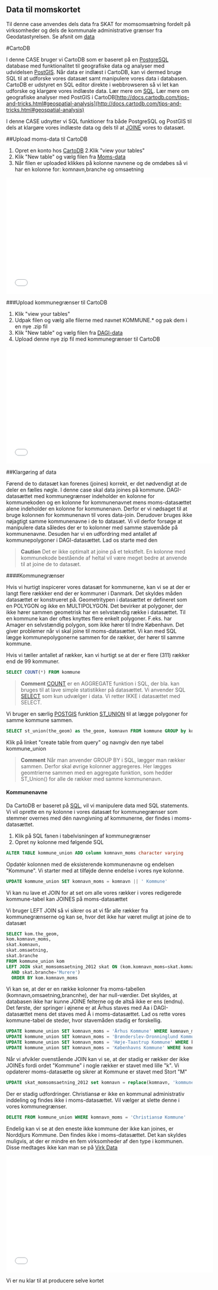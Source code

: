 ## Data til momskortet

Til denne case anvendes dels data fra SKAT for momsomsætning fordelt på virksomheder og dels de kommunale administrative grænser fra Geodatastyrelsen. Se afsnit om [data](/../data/README.html)

#CartoDB

I denne CASE bruger vi CartoDB som er baseret på en [PostgreSQL](http://www.postgresql.org/) database med funktionalitet til geografiske data og analyser med udvidelsen [PostGIS](http://postgis.net/). Når data er indlæst i CartoDB, kan vi dermed bruge SQL til at udforske vores datasæt samt manipulere vores data i databasen. CartoDB er udstyret en SQL editor direkte i webbrowseren så vi let kan udforske og klargøre vores indlæste data. Lær mere om [SQL](http://www.w3schools.com/sql/). Lær mere om geografiske analyser med PostGIS i CartoDB[http://docs.cartodb.com/tips-and-tricks.html#geospatial-analysis](http://docs.cartodb.com/tips-and-tricks.html#geospatial-analysis)

I denne CASE udnytter vi SQL funktioner fra både PostgreSQL og PostGIS til dels  at klargøre vores indlæste data og dels til at [JOINE](http://www.postgresql.org/docs/9.3/static/tutorial-join.html) vores to datasæt.


##Upload moms-data til CartoDB

1. Opret en konto hos [CartoDB](https://cartodb.com/)
2.Klik "view your tables"
3. Klik "New table" og vælg filen fra [Moms-data](/../data/moms.html)
4. Når filen er uploaded klikkes på kolonne navnene og de omdøbes så vi har en kolonne for: komnavn,branche og omsaetning

<iframe width="560" height="315" src="//www.youtube.com/embed/glX4yp_ETQQ" frameborder="0" allowfullscreen></iframe>



###Upload kommunegrænser til CartoDB
1. Klik "view your tables"
2. Udpak filen og vælg alle filerne med navnet KOMMUNE.* og pak dem i en nye .zip fil
3. Klik "New table" og vælg filen fra [DAGI-data](/../data/dagi.html)
4. Upload denne nye zip fil med kommunegrænser til CartoDB

<iframe width="560" height="315" src="//www.youtube.com/embed/aGrRyiSol1I" frameborder="0" allowfullscreen></iframe>



##Klargøring af data

Førend de to datasæt kan forenes (joines) korrekt, er det nødvendigt at de deler en fælles nøgle. I denne case skal data joines på kommune. DAGI-datasættet med kommunegrænser indeholder en kolonne for kommunekoden og en kolonne for kommunenavnet mens moms-datasættet alene indeholder en kolonne for kommunenavn. Derfor er vi nødsaget til at bruge kolonnen for kommunenavn til vores data-join. Derudover bruges ikke nøjagtigt samme kommunenavne i de to datasæt. Vi vil derfor forsøge at manipulere data således der er to kolonner med samme stavemåde på kommunenavne. Desuden har vi en udfordring med antallet af kommunepolygoner i DAGI-datasættet. Lad os starte med den



> **Caution**
Det er ikke optimalt at joine på et tekstfelt. En kolonne med kommunekode bestående af heltal vil være meget bedre at anvende til at joine de to datasæt.


####Kommunegrænser

Hvis vi hurtigt inspicerer vores datasæt for kommunerne, kan vi se at der er langt flere rækkker end der er kommuner i Danmark. Det skyldes måden datasættet er konstrueret på. Geometritypen i datasættet er defineret som en POLYGON og ikke en MULTIPOLYGON. Det bevirker at polygoner, der ikke hører sammen geometrisk har en selvstændig række i datasættet. Til en kommune kan der oftes knyttes flere enkelt polygoner. F.eks. har Amager en selvstændig polygon, som ikke hører til Indre København. Det giver problemer når vi skal joine til moms-datasættet. Vi kan med SQL lægge kommunepolygonerne sammen for de rækker, der hører til samme kommune.


Hvis vi tæller antallet af rækker, kan vi hurtigt se at der er flere (311) rækker end de 99 kommuner.

```sql
SELECT COUNT(*) FROM kommune
```

> **Comment**
[COUNT](http://www.postgresql.org/docs/9.3/static/functions-aggregate.html) er en AGGREGATE funktion i SQL, der bla. kan bruges til at lave simple statistikker på datasættet. Vi anvender SQL [SELECT](http://www.postgresql.org/docs/9.3/static/sql-select.html) som kun udvælger i data. Vi retter IKKE i datasættet med SELECT.

Vi bruger en særlig [POSTGIS](http://postgis.refractions.net/documentation/) funktion [ST_UNION](http://postgis.net/docs/manual-2.0/ST_Union.html) til at lægge polygoner for samme kommune sammen.

```sql
SELECT st_union(the_geom) as the_geom, komnavn FROM kommune GROUP by komnavn
```
Klik på linket "create table from query" og navngiv den nye tabel kommune_union


> **Comment**
Når man anvender GROUP BY i SQL, lægger man rækker sammen. Derfor skal øvrige kolonner aggregeres. Her lægges geomtrierne sammen med en aggregate funktion, som hedder ST_Union() for alle de rækker med samme kommunenavn.

#### Kommunenavne

Da CartoDB er baseret på [SQL](http://da.wikipedia.org/wiki/Structured_Query_Language), vil vi manipulere data med SQL statements. Vi vil oprette en ny kolonne i vores datasæt for kommunegrænser som stemmer overnes med dén navngivning af kommunerne, der findes i moms-datasættet.

1. Klik på SQL fanen i tabelvisningen af kommunegrænser
2. Opret ny kolonne med følgende SQL

```sql
ALTER TABLE kommune_union ADD column komnavn_moms character varying
```

Opdatér kolonnen med de eksisterende kommunenavne og endelsen "Kommune". Vi starter med at tilføjde denne endelse i vores nye kolonne.


```sql
UPDATE kommune_union SET komnavn_moms = komnavn || ' Kommune'
```

Vi kan nu lave et JOIN for at set om alle vores rækker i vores redigerede kommune-tabel kan JOINES på moms-datasættet

Vi bruger LEFT JOIN så vi sikrer os at vi får alle rækker fra kommunegrænserne og kan se, hvor det ikke har været muligt at joine de to datasæt

```sql
SELECT kom.the_geom,
kom.komnavn_moms,
skat.komnavn,
skat.omsaetning,
skat.branche
FROM kommune_union kom
LEFT JOIN skat_momsomsaetning_2012 skat ON (kom.komnavn_moms=skat.komnavn
  AND skat.branche='Murere')
  ORDER BY kom.komnavn_moms
```

Vi kan se, at der er en række kolonner fra moms-tabellen (komnavn,omsaetning,brancnhe), der har null-værdier. Det skyldes, at databasen ikke har kunne JOINE felterne og de altså ikke er ens (endnu). Det første, der springer i øjnene er at Århus staves med Aa i DAGI-datasættet mens det staves med Å i moms-datasættet. Lad os rette vores kommune-tabel de steder, hvor stavemåden stadig er forskellig.

```sql
UPDATE kommune_union SET komnavn_moms = 'Århus Kommune' WHERE komnavn_moms = 'Aarhus Kommune';
UPDATE kommune_union SET komnavn_moms = 'Brønderslev-Dronninglund Kommune' WHERE komnavn_moms = 'Brønderslev Kommune';
UPDATE kommune_union SET komnavn_moms = 'Høje-Taastrup Kommune' WHERE komnavn_moms = 'Høje Taastrup Kommune';
UPDATE kommune_union SET komnavn_moms = 'Københavns Kommune' WHERE komnavn_moms = 'København Kommune
```

Når vi afvikler ovenstående JOIN kan vi se, at der stadig er rækker der ikke JOINEs fordi ordet "Kommune" i nogle rækker er stavet med lille "k". Vi opdaterer moms-datasætte og sikrer at Kommune er stavet med Stort "M"

```sql
UPDATE skat_momsomsaetning_2012 set komnavn = replace(komnavn, 'kommune', 'Kommune')
```

Der er stadig udfordringer. Christiansø er ikke en kommunal administrativ inddeling og findes ikke i moms-datasættet. Vil vælger at slette denne i vores kommunegrænser.


```sql
DELETE FROM kommune_union WHERE komnavn_moms = 'Christiansø Kommune'
```

Endelig kan vi se at den eneste ikke kommune der ikke kan joines, er Norddjurs Kommune. Den findes ikke i moms-datasættet. Det kan skyldes muligvis, at der er mindre en fem virksomheder af den type i kommunen. Disse medtages ikke kan man se på [Virk Data](http://datahub.virk.dk/dataset/momsomsaetning-gennemsnit)

<iframe width="560" height="315" src="//www.youtube.com/embed/kFr_rBbzWF0" frameborder="0" allowfullscreen></iframe>


Vi er nu klar til at producere selve kortet
